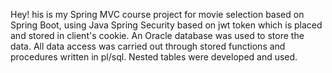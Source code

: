 Hey!
his is my Spring MVC course project for movie selection based on Spring Boot, using Java Spring Security based on jwt token which is placed and stored in client's cookie. An Oracle database was used to store the data. All data access was carried out through stored functions and procedures written in pl/sql. Nested tables were developed and used.
